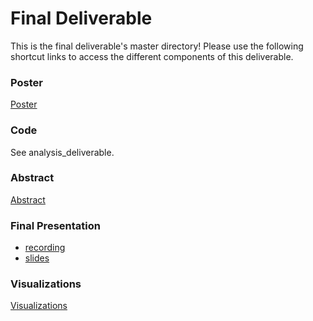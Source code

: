 # Final Deliverable
This is the final deliverable's master directory! Please use the following shortcut links to access the different components of this deliverable.

### Poster ###
[Poster](https://github.com/cs1951a-brown-spring-2022/rim-dj/blob/main/final_deliverable/poster/poster.pdf)

### Code ###
See analysis_deliverable. <br/>

### Abstract ###
[Abstract](https://github.com/cs1951a-brown-spring-2022/rim-dj/blob/main/final_deliverable/abstract)

### Final Presentation ###
- [recording](https://drive.google.com/file/d/1UlvLSL4F403uX4nbgqOZAiewBxWCuOFD/view?usp=sharing)
- [slides](https://github.com/cs1951a-brown-spring-2022/rim-dj/blob/main/final_deliverable/poster/poster.pdf)

### Visualizations ###
[Visualizations](visualizations)
